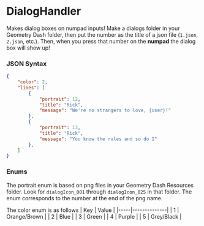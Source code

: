 # DialogHandler
Makes dialog boxes on numpad inputs! Make a dialogs folder in your Geometry Dash folder, then put the number as the title of a json file (`1.json`, `2.json`, etc.). Then, when you press that number on the **numpad** the dialog box will show up!

### JSON Syntax
```json
{
    "color": 2,
    "lines": [
        {
            "portrait": 12,
            "title": "Rick",
            "message": "We're no strangers to love, {user}!"
        },
        {
            "portrait": 13,
            "title": "Rick",
            "message": "You know the rules and so do I"
        },
    ]
}
```

### Enums
The portrait enum is based on png files in your Geometry Dash Resources folder. Look for `dialogIcon_001` through `dialogIcon_025` in that folder. The enum corresponds to the number at the end of the png name.

The color enum is as follows
| Key | Value        |
|-----|--------------|
| 1   | Orange/Brown |
| 2   | Blue         |
| 3   | Green        |
| 4   | Purple       |
| 5   | Grey/Black   |
